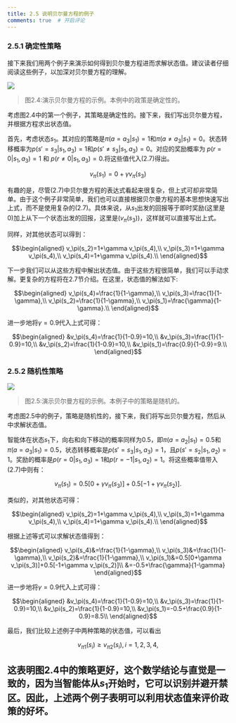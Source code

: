 ```yaml
---
title: 2.5 说明贝尔曼方程的例子
comments: true  # 开启评论
---
```

### 2.5.1 确定性策略

接下来我们用两个例子来演示如何得到贝尔曼方程进而求解状态值。建议读者仔细阅读这些例子，以加深对贝尔曼方程的理解。

 ![](../img/02/3.png)
 > 图$2.4$:演示贝尔曼方程的示例。本例中的政策是确定性的。

考虑图$2.4$中的第一个例子，其策略是确定性的。接下来，我们写出贝尔曼方程，并根据方程求出状态值。

首先，考虑状态$s_1$。其对应的策略是$\pi(a = a_3|s_1) = 1$和$\pi(a \neq a_3|s_1) = 0$。状态转移概率为$p(s' = s_3|s_1,a_3) = 1$和$p(s'\neq s_3|s_1,a_3)=0$。对应的奖励概率为
$p(r = 0|s_1, a_3) = 1$ 和 $p(r \neq 0|s_1, a_3) = 0$.将这些值代入$(2.7)$得出。

$$v_\pi(s_1) = 0 + \gamma v_\pi (s_3)$$

有趣的是，尽管$(2.7)$中贝尔曼方程的表达式看起来很复杂，但上式可却非常简单。由于这个例子非常简单，我们也可以直接根据贝尔曼方程的基本思想快速写出上式，而不是使用复杂的$(2.7)$。具体来说，从$s_1$出发的回报等于即时奖励(这里是0)加上从下一个状态出发的回报，这里是($v_\pi(s_3)$)，这样就可以直接写出上式。

同样，对其他状态可以得到：

$$\begin{aligned}
    v_\pi(s_2)=1+\gamma v_\pi(s_4),\\
    v_\pi(s_3)=1+\gamma v_\pi(s_4),\\
    v_\pi(s_4)=1+\gamma v_\pi(s_4).\\
\end{aligned}$$

下一步我们可以从这些方程中解出状态值。由于这些方程很简单，我们可以手动求解。更复杂的方程将在$2.7$节介绍。在这里，状态值的解法如下:

$$\begin{aligned}
    v_\pi(s_4)=\frac{1}{1-\gamma},\\
    v_\pi(s_3)=\frac{1}{1-\gamma},\\
    v_\pi(s_2)=\frac{1}{1-\gamma},\\
    v_\pi(s_1)=\frac{\gamma}{1-\gamma}.\\
\end{aligned}$$

进一步地将$\gamma=0.9$代入上式可得：

$$\begin{aligned}
    &v_\pi(s_4)=\frac{1}{1-0.9}=10,\\
    &v_\pi(s_3)=\frac{1}{1-0.9}=10,\\
    &v_\pi(s_2)=\frac{1}{1-0.9}=10,\\
    &v_\pi(s_1)=\frac{0.9}{1-0.9}=9.\\
\end{aligned}$$

### 2.5.2 随机性策略

 ![](../img/02/4.png)
 > 图$2.5$:演示贝尔曼方程的示例。本例子中的策略是随机的。

考虑图$2.5$中的例子，策略是随机性的，接下来，我们将写出贝尔曼方程，然后从中求解状态值。

智能体在状态$s_1$下，向右和向下移动的概率同样为$0.5$，即$\pi(a=a_2|s_1) =0.5$和$\pi(a=a_3|s_1)=0.5$，状态转移概率是$p(s'=s_3|s_1, a_3)=1$，且$p(s'=s_2|s_1,a_2)= 1$。奖励的概率是$p(r=0|s_1,a_3)=1$和$p(r=-1|s_1,a_2)=1$。将这些概率值带入$(2.7)$中则有：

$$v_\pi(s_1)=0.5[0+\gamma v_\pi(s_3)]+0.5[-1+\gamma v_\pi(s_2)].$$

类似的，对其他状态可得：

$$\begin{aligned}
    v_\pi(s_2)=1+\gamma v_\pi(s_4),\\
    v_\pi(s_3)=1+\gamma v_\pi(s_4),\\
    v_\pi(s_4)=1+\gamma v_\pi(s_4).\\
\end{aligned}$$

根据上述等式可以求解状态值得到：

$$\begin{aligned}
    v_\pi(s_4)&=\frac{1}{1-\gamma},\\
    v_\pi(s_3)&=\frac{1}{1-\gamma},\\
    v_\pi(s_2)&=\frac{1}{1-\gamma},\\
    v_\pi(s_1)&=0.5[0+\gamma v_\pi(s_3)]+0.5[-1+\gamma v_\pi(s_2)]\\
    &=-0.5+\frac{\gamma}{1-\gamma}
\end{aligned}$$

进一步地将$\gamma=0.9$代入上式可得：

$$\begin{aligned}
    &v_\pi(s_4)=\frac{1}{1-0.9}=10,\\
    &v_\pi(s_3)=\frac{1}{1-0.9}=10,\\
    &v_\pi(s_2)=\frac{1}{1-0.9}=10,\\
    &v_\pi(s_1)=-0.5+\frac{0.9}{1-0.9}=8.5\\
\end{aligned}$$

最后，我们比较上述例子中两种策略的状态值，可以看出

$$v_{\pi 1} (s_i)\geq v_{\pi 2}(s_i), i=1,2,3,4,$$

这表明图$2.4$中的策略更好，这个数学结论与直觉是一致的，因为当智能体从$s_1$开始时，它可以识别并避开禁区。因此，上述两个例子表明可以利用状态值来评价政策的好坏。
---